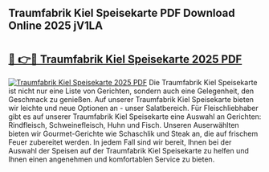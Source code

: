 ## Traumfabrik Kiel Speisekarte PDF Download Online 2025 jV1LA

# <h2><a href="http://gc6k6f.nevu.top/?p=Traumfabrik+Kiel+Speisekarte">🔗 👉🔴 Traumfabrik Kiel Speisekarte 2025 PDF</a></h2>

[![Traumfabrik Kiel Speisekarte 2025 PDF](https://i.imgur.com/dBaPXMq.png)](http://gc6k6f.nevu.top/?p=Traumfabrik+Kiel+Speisekarte)
Die Traumfabrik Kiel Speisekarte ist nicht nur eine Liste von Gerichten, sondern auch eine Gelegenheit, den Geschmack zu genießen. Auf unserer Traumfabrik Kiel Speisekarte bieten wir leichte und neue Optionen an - unser Salatbereich. Für Fleischliebhaber gibt es auf unserer Traumfabrik Kiel Speisekarte eine Auswahl an Gerichten: Rindfleisch, Schweinefleisch, Huhn und Fisch. Unseren Auserwählten bieten wir Gourmet-Gerichte wie Schaschlik und Steak an, die auf frischem Feuer zubereitet werden. In jedem Fall sind wir bereit, Ihnen bei der Auswahl der Speisen auf der Traumfabrik Kiel Speisekarte zu helfen und Ihnen einen angenehmen und komfortablen Service zu bieten.
